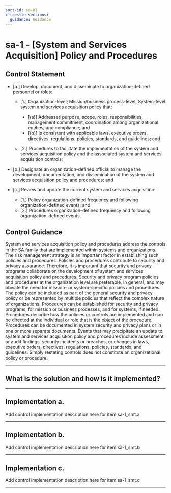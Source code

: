 ```yaml
---
sort-id: sa-01
x-trestle-sections:
  guidance: Guidance
---
```


# sa-1 - \[System and Services Acquisition\] Policy and Procedures

## Control Statement

- \[a.\] Develop, document, and disseminate to organization-defined personnel or roles:

  - \[1.\] Organization-level; Mission/business process-level; System-level system and services acquisition policy that:

    - \[(a)\] Addresses purpose, scope, roles, responsibilities, management commitment, coordination among organizational entities, and compliance; and
    - \[(b)\] Is consistent with applicable laws, executive orders, directives, regulations, policies, standards, and guidelines; and

  - \[2.\] Procedures to facilitate the implementation of the system and services acquisition policy and the associated system and services acquisition controls;

- \[b.\] Designate an organization-defined official to manage the development, documentation, and dissemination of the system and services acquisition policy and procedures; and

- \[c.\] Review and update the current system and services acquisition:

  - \[1.\] Policy organization-defined frequency and following organization-defined events; and
  - \[2.\] Procedures organization-defined frequency and following organization-defined events.

## Control Guidance

System and services acquisition policy and procedures address the controls in the SA family that are implemented within systems and organizations. The risk management strategy is an important factor in establishing such policies and procedures. Policies and procedures contribute to security and privacy assurance. Therefore, it is important that security and privacy programs collaborate on the development of system and services acquisition policy and procedures. Security and privacy program policies and procedures at the organization level are preferable, in general, and may obviate the need for mission- or system-specific policies and procedures. The policy can be included as part of the general security and privacy policy or be represented by multiple policies that reflect the complex nature of organizations. Procedures can be established for security and privacy programs, for mission or business processes, and for systems, if needed. Procedures describe how the policies or controls are implemented and can be directed at the individual or role that is the object of the procedure. Procedures can be documented in system security and privacy plans or in one or more separate documents. Events that may precipitate an update to system and services acquisition policy and procedures include assessment or audit findings, security incidents or breaches, or changes in laws, executive orders, directives, regulations, policies, standards, and guidelines. Simply restating controls does not constitute an organizational policy or procedure.

______________________________________________________________________

## What is the solution and how is it implemented?

<!-- Please leave this section blank and enter implementation details in the parts below. -->

______________________________________________________________________

## Implementation a.

Add control implementation description here for item sa-1_smt.a

______________________________________________________________________

## Implementation b.

Add control implementation description here for item sa-1_smt.b

______________________________________________________________________

## Implementation c.

Add control implementation description here for item sa-1_smt.c

______________________________________________________________________
